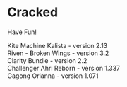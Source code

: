 # Cracked
Have Fun!

Kite Machine Kalista - version 2.13  
Riven - Broken Wings - version 3.2  
Clarity Bundle - version 2.2  
Challenger Ahri Reborn - version 1.337  
Gagong Orianna - version 1.071  